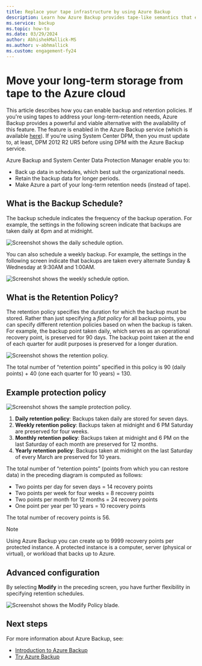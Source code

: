```yaml
---
title: Replace your tape infrastructure by using Azure Backup
description: Learn how Azure Backup provides tape-like semantics that enable you to back up and restore data in Azure
ms.service: backup
ms.topic: how-to
ms.date: 03/29/2024
author: AbhishekMallick-MS
ms.author: v-abhmallick
ms.custom: engagement-fy24
---
```


# Move your long-term storage from tape to the Azure cloud

This article describes how you can enable backup and retention policies. If you're using tapes to address your long-term-retention needs, Azure Backup provides a powerful and viable alternative with the availability of this feature. The feature is enabled in the Azure Backup service (which is available [here](https://aka.ms/azurebackup_agent)). If you're using System Center DPM, then you must update to, at least, DPM 2012 R2 UR5 before using DPM with the Azure Backup service.

Azure Backup and System Center Data Protection Manager enable you to:

* Back up data in schedules, which best suit the organizational needs.
* Retain the backup data for longer periods.
* Make Azure a part of your long-term retention needs (instead of tape).

## What is the Backup Schedule?

The backup schedule indicates the frequency of the backup operation. For example, the settings in the following screen indicate that backups are taken daily at 6pm and at midnight.

![Screenshot shows the daily schedule option.](./media/backup-azure-backup-cloud-as-tape/dailybackupschedule.png)

You can also schedule a weekly backup. For example, the settings in the following screen indicate that backups are taken every alternate Sunday & Wednesday at 9:30AM and 1:00AM.

![Screenshot shows the weekly schedule option.](./media/backup-azure-backup-cloud-as-tape/weeklybackupschedule.png)

## What is the Retention Policy?

The retention policy specifies the duration for which the backup must be stored. Rather than just specifying a *flat policy* for all backup points, you can specify different retention policies based on when the backup is taken. For example, the backup point taken daily, which serves as an operational recovery point, is preserved for 90 days. The backup point taken at the end of each quarter for audit purposes is preserved for a longer duration.

![Screenshot shows the retention policy.](./media/backup-azure-backup-cloud-as-tape/retentionpolicy.png)

The total number of “retention points” specified in this policy is 90 (daily points) + 40 (one each quarter for 10 years) = 130.

## Example protection policy

![Screenshot shows the sample protection policy.](./media/backup-azure-backup-cloud-as-tape/samplescreen.png)

1. **Daily retention policy**: Backups taken daily are stored for seven days.
2. **Weekly retention policy**: Backups taken at midnight and 6 PM Saturday are preserved for four weeks.
3. **Monthly retention policy**: Backups taken at midnight and 6 PM on the last Saturday of each month are preserved for 12 months.
4. **Yearly retention policy**: Backups taken at midnight on the last Saturday of every March are preserved for 10 years.

The total number of “retention points” (points from which you can restore data) in the preceding diagram is computed as follows:

* Two points per day for seven days = 14 recovery points
* Two points per week for four weeks = 8 recovery points
* Two points per month for 12 months = 24 recovery points
* One point per year per 10 years = 10 recovery points

The total number of recovery points is 56.

> [!NOTE]
> Using Azure Backup you can create up to 9999 recovery points per protected instance. A protected instance is a computer, server (physical or virtual), or workload that backs up to Azure.
>

## Advanced configuration

By selecting **Modify** in the preceding screen, you have further flexibility in specifying retention schedules.

![Screenshot shows the Modify Policy blade.](./media/backup-azure-backup-cloud-as-tape/modify.png)

## Next steps

For more information about Azure Backup, see:

* [Introduction to Azure Backup](./backup-overview.md)
* [Try Azure Backup](./backup-windows-with-mars-agent.md)
